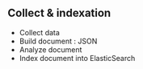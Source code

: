 ## Collect & indexation
- Collect data
- Build document : JSON
- Analyze document
- Index document into ElasticSearch